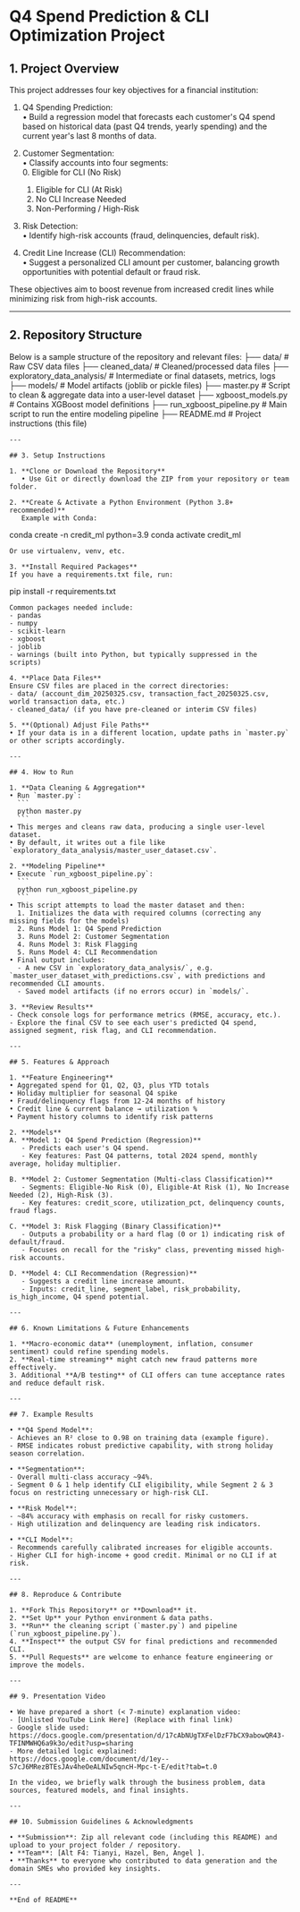 # Q4 Spend Prediction & CLI Optimization Project

## 1. Project Overview

This project addresses four key objectives for a financial institution:

1. Q4 Spending Prediction:  
   • Build a regression model that forecasts each customer's Q4 spend based on historical data (past Q4 trends, yearly spending) and the current year's last 8 months of data.

2. Customer Segmentation:  
   • Classify accounts into four segments:  
     0. Eligible for CLI (No Risk)  
     1. Eligible for CLI (At Risk)  
     2. No CLI Increase Needed  
     3. Non-Performing / High-Risk  

3. Risk Detection:  
   • Identify high-risk accounts (fraud, delinquencies, default risk).

4. Credit Line Increase (CLI) Recommendation:  
   • Suggest a personalized CLI amount per customer, balancing growth opportunities with potential default or fraud risk.

These objectives aim to boost revenue from increased credit lines while minimizing risk from high-risk accounts.

---

## 2. Repository Structure

Below is a sample structure of the repository and relevant files:
├── data/ # Raw CSV data files
├── cleaned_data/ # Cleaned/processed data files
├── exploratory_data_analysis/ # Intermediate or final datasets, metrics, logs
├── models/ # Model artifacts (joblib or pickle files)
├── master.py # Script to clean & aggregate data into a user-level dataset
├── xgboost_models.py # Contains XGBoost model definitions
├── run_xgboost_pipeline.py # Main script to run the entire modeling pipeline
├── README.md # Project instructions (this file)
```
---

## 3. Setup Instructions

1. **Clone or Download the Repository**  
   • Use Git or directly download the ZIP from your repository or team folder.

2. **Create & Activate a Python Environment (Python 3.8+ recommended)**  
   Example with Conda:
   ```
   conda create -n credit_ml python=3.9
   conda activate credit_ml
   ```
   Or use virtualenv, venv, etc.

3. **Install Required Packages**  
   If you have a requirements.txt file, run:
   ```
   pip install -r requirements.txt
   ```
   Common packages needed include:
   - pandas  
   - numpy  
   - scikit-learn  
   - xgboost  
   - joblib  
   - warnings (built into Python, but typically suppressed in the scripts)

4. **Place Data Files**  
   Ensure CSV files are placed in the correct directories:
   - data/ (account_dim_20250325.csv, transaction_fact_20250325.csv, world transaction data, etc.)
   - cleaned_data/ (if you have pre-cleaned or interim CSV files)

5. **(Optional) Adjust File Paths**  
   • If your data is in a different location, update paths in `master.py` or other scripts accordingly.

---

## 4. How to Run

1. **Data Cleaning & Aggregation**  
   • Run `master.py`:
     ```
     python master.py
     ```
   • This merges and cleans raw data, producing a single user-level dataset.  
   • By default, it writes out a file like `exploratory_data_analysis/master_user_dataset.csv`.

2. **Modeling Pipeline**  
   • Execute `run_xgboost_pipeline.py`:  
     ```
     python run_xgboost_pipeline.py
     ```
   • This script attempts to load the master dataset and then:  
     1. Initializes the data with required columns (correcting any missing fields for the models)  
     2. Runs Model 1: Q4 Spend Prediction  
     3. Runs Model 2: Customer Segmentation  
     4. Runs Model 3: Risk Flagging  
     5. Runs Model 4: CLI Recommendation  
   • Final output includes:  
     - A new CSV in `exploratory_data_analysis/`, e.g. `master_user_dataset_with_predictions.csv`, with predictions and recommended CLI amounts.  
     - Saved model artifacts (if no errors occur) in `models/`.

3. **Review Results**  
   - Check console logs for performance metrics (RMSE, accuracy, etc.).  
   - Explore the final CSV to see each user's predicted Q4 spend, assigned segment, risk flag, and CLI recommendation.

---

## 5. Features & Approach

1. **Feature Engineering**  
   • Aggregated spend for Q1, Q2, Q3, plus YTD totals  
   • Holiday multiplier for seasonal Q4 spike  
   • Fraud/delinquency flags from 12-24 months of history  
   • Credit line & current balance → utilization %  
   • Payment history columns to identify risk patterns

2. **Models**  
   A. **Model 1: Q4 Spend Prediction (Regression)**  
      - Predicts each user's Q4 spend.  
      - Key features: Past Q4 patterns, total 2024 spend, monthly average, holiday multiplier.

   B. **Model 2: Customer Segmentation (Multi-class Classification)**  
      - Segments: Eligible-No Risk (0), Eligible-At Risk (1), No Increase Needed (2), High-Risk (3).  
      - Key features: credit_score, utilization_pct, delinquency counts, fraud flags.

   C. **Model 3: Risk Flagging (Binary Classification)**  
      - Outputs a probability or a hard flag (0 or 1) indicating risk of default/fraud.  
      - Focuses on recall for the "risky" class, preventing missed high-risk accounts.

   D. **Model 4: CLI Recommendation (Regression)**  
      - Suggests a credit line increase amount.  
      - Inputs: credit_line, segment_label, risk_probability, is_high_income, Q4 spend potential.

---

## 6. Known Limitations & Future Enhancements

1. **Macro-economic data** (unemployment, inflation, consumer sentiment) could refine spending models.  
2. **Real-time streaming** might catch new fraud patterns more effectively.  
3. Additional **A/B testing** of CLI offers can tune acceptance rates and reduce default risk.

---

## 7. Example Results

• **Q4 Spend Model**:  
  - Achieves an R² close to 0.98 on training data (example figure).  
  - RMSE indicates robust predictive capability, with strong holiday season correlation.

• **Segmentation**:  
  - Overall multi-class accuracy ~94%.  
  - Segment 0 & 1 help identify CLI eligibility, while Segment 2 & 3 focus on restricting unnecessary or high-risk CLI.

• **Risk Model**:  
  - ~84% accuracy with emphasis on recall for risky customers.  
  - High utilization and delinquency are leading risk indicators.

• **CLI Model**:  
  - Recommends carefully calibrated increases for eligible accounts.  
  - Higher CLI for high-income + good credit. Minimal or no CLI if at risk.

---

## 8. Reproduce & Contribute

1. **Fork This Repository** or **Download** it.  
2. **Set Up** your Python environment & data paths.  
3. **Run** the cleaning script (`master.py`) and pipeline (`run_xgboost_pipeline.py`).  
4. **Inspect** the output CSV for final predictions and recommended CLI.  
5. **Pull Requests** are welcome to enhance feature engineering or improve the models.

---

## 9. Presentation Video

• We have prepared a short (< 7-minute) explanation video:  
  - [Unlisted YouTube Link Here] (Replace with final link)  
  - Google slide used: https://docs.google.com/presentation/d/17cAbNUgTXFelDzF7bCX9abowQR43-TFINMWHQ6a9k3o/edit?usp=sharing 
  - More detailed logic explained: https://docs.google.com/document/d/1ey--S7cJ6MRezBTEsJAv4heOeALNIw5qncH-Mpc-t-E/edit?tab=t.0 

In the video, we briefly walk through the business problem, data sources, featured models, and final insights. 

---

## 10. Submission Guidelines & Acknowledgments

• **Submission**: Zip all relevant code (including this README) and upload to your project folder / repository.  
• **Team**: [Alt F4: Tianyi, Hazel, Ben, Angel ].  
• **Thanks** to everyone who contributed to data generation and the domain SMEs who provided key insights.

---

**End of README**